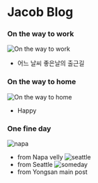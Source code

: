 # Jacob Blog 


### On the way to work
![On the way to work](/images/oww.png)

- 어느 날씨 좋은날의  출근길

### On the way to home
![On the way to home](/images/onthewayhome.JPEG)

- Happy


### One fine day
![napa](/images/napa.jpg)
- from Napa velly
![seattle](/images/settl.JPG)
- from Seattle
![someday](/images/someday.JPEG)
- from Yongsan main post



